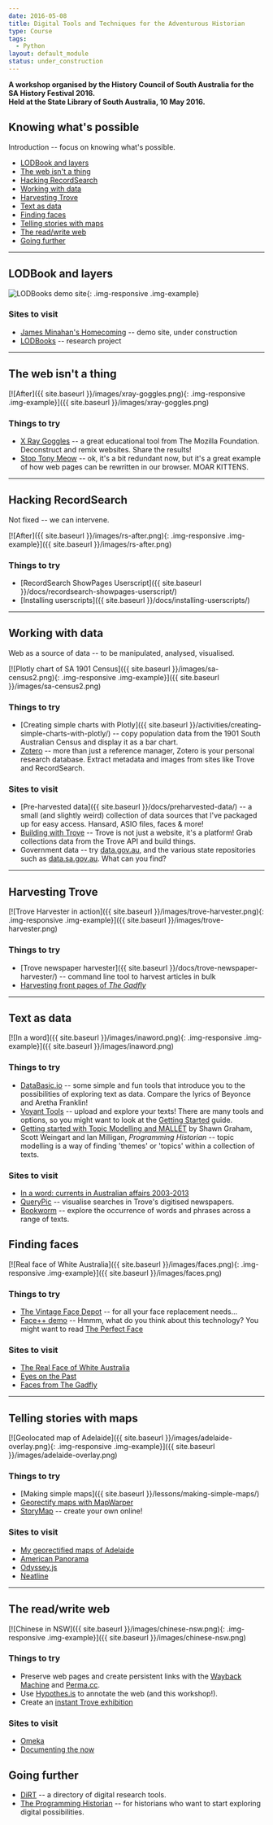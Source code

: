 ```yaml
---
date: 2016-05-08
title: Digital Tools and Techniques for the Adventurous Historian
type: Course
tags:
  - Python
layout: default_module
status: under_construction
---
```


**A workshop organised by the History Council of South Australia for the SA History Festival 2016.**  
**Held at the State Library of South Australia, 10 May 2016.**

## Knowing what's possible

Introduction -- focus on knowing what's possible.

* [LODBook and layers](#lodbook-and-layers)
* [The web isn't a thing](#the-web-isnt-a-thing)
* [Hacking RecordSearch](#hacking-recordsearch)
* [Working with data](#working-with-data)
* [Harvesting Trove](#harvesting-trove)
* [Text as data](#text-as-data)
* [Finding faces](#finding-faces)
* [Telling stories with maps](#telling-stories-with-maps)
* [The read/write web](#the-readwrite-web)
* [Going further](#going-further)

----

## LODBook and layers

![LODBooks demo site](http://timsherratt.org/research-notebook/images/lodbook-demo.png){: .img-responsive .img-example}

### Sites to visit

* [James Minahan's Homecoming](http://minahan.herokuapp.com/) -- demo site, under construction
* [LODBooks](http://timsherratt.org/research-notebook/projects/lodbooks/) -- research project

----

## The web isn't a thing

[![After]({{ site.baseurl }}/images/xray-goggles.png){: .img-responsive .img-example}]({{ site.baseurl }}/images/xray-goggles.png)

### Things to try

* [X Ray Goggles](https://goggles.mozilla.org/) -- a great educational tool from The Mozilla Foundation. Deconstruct and remix websites. Share the results!
* [Stop Tony Meow](http://stoptonymeow.com/) -- ok, it's a bit redundant now, but it's a great example of how web pages can be rewritten in our browser. MOAR KITTENS.


----

## Hacking RecordSearch

Not fixed -- we can intervene.

[![After]({{ site.baseurl }}/images/rs-after.png){: .img-responsive .img-example}]({{ site.baseurl }}/images/rs-after.png)

### Things to try

* [RecordSearch ShowPages Userscript]({{ site.baseurl }}/docs/recordsearch-showpages-userscript/)
* [Installing userscripts]({{ site.baseurl }}/docs/installing-userscripts/)

----

## Working with data 

Web as a source of data -- to be manipulated, analysed, visualised.

[![Plotly chart of SA 1901 Census]({{ site.baseurl }}/images/sa-census2.png){: .img-responsive .img-example}]({{ site.baseurl }}/images/sa-census2.png)

### Things to try

* [Creating simple charts with Plotly]({{ site.baseurl }}/activities/creating-simple-charts-with-plotly/) -- copy population data from the 1901 South Australian Census and display it as a bar chart.
* [Zotero](https://www.zotero.org/) -- more than just a reference manager, Zotero is your personal research database. Extract metadata and images from sites like Trove and RecordSearch.

### Sites to visit

* [Pre-harvested data]({{ site.baseurl }}/docs/preharvested-data/) -- a small (and slightly weird) collection of data sources that I've packaged up for easy access. Hansard, ASIO files, faces & more!
* [Building with Trove](http://help.nla.gov.au/trove/building-with-trove) -- Trove is not just a website, it's a platform! Grab collections data from the Trove API and build things.
* Government data -- try [data.gov.au](http://data.gov.au/), and the various state repositories such as [data.sa.gov.au](https://data.sa.gov.au/). What can you find?

----

## Harvesting Trove

[![Trove Harvester in action]({{ site.baseurl }}/images/trove-harvester.png){: .img-responsive .img-example}]({{ site.baseurl }}/images/trove-harvester.png)

### Things to try

* [Trove newspaper harvester]({{ site.baseurl }}/docs/trove-newspaper-harvester/) -- command line tool to harvest articles in bulk
* [Harvesting front pages of *The Gadfly*]()

-----

## Text as data

[![In a word]({{ site.baseurl }}/images/inaword.png){: .img-responsive .img-example}]({{ site.baseurl }}/images/inaword.png)

### Things to try

* [DataBasic.io](https://www.databasic.io/en/) -- some simple and fun tools that introduce you to the possibilities of exploring text as data. Compare the lyrics of Beyonce and Aretha Franklin!
* [Voyant Tools](http://voyant-tools.org/) -- upload and explore your texts! There are many tools and options, so you might want to look at the [Getting Started](http://voyant-tools.org/docs/#!/guide/start) guide.
* [Getting started with Topic Modelling and MALLET](http://programminghistorian.org/lessons/topic-modeling-and-mallet) by Shawn Graham, Scott Weingart and Ian Milligan, *Programming Historian* -- topic modelling is a way of finding 'themes' or 'topics' within a collection of texts.

### Sites to visit

* [In a word: currents in Australian affairs 2003-2013](http://inaword.dhistory.org/)
* [QueryPic](http://dhistory.org/querypic/) -- visualise searches in Trove's digitised newspapers.
* [Bookworm](http://bookworm.culturomics.org/) -- explore the occurrence of words and phrases across a range of texts.


## Finding faces

[![Real face of White Australia]({{ site.baseurl }}/images/faces.png){: .img-responsive .img-example}]({{ site.baseurl }}/images/faces.png)

### Things to try

* [The Vintage Face Depot](https://wragge.github.io/face-depot/) -- for all your face replacement needs...
* [Face++ demo](http://www.faceplusplus.com/demo-detect/) -- Hmmm, what do you think about this technology? You might want to read [The Perfect Face](http://discontents.com.au/the-perfect-face/)

### Sites to visit

* [The Real Face of White Australia](http://invisibleaustralians.org/faces/)
* [Eyes on the Past](http://eyespast.herokuapp.com/)
* [Faces from The Gadfly](https://www.dropbox.com/sc/qj0c1ghszkvqrvt/AACthT1HkTBM6pz1s030usoca)

----

## Telling stories with maps

[![Geolocated map of Adelaide]({{ site.baseurl }}/images/adelaide-overlay.png){: .img-responsive .img-example}]({{ site.baseurl }}/images/adelaide-overlay.png)

### Things to try

* [Making simple maps]({{ site.baseurl }}/lessons/making-simple-maps/)
* [Georectify maps with MapWarper]()
* [StoryMap](https://storymap.knightlab.com/) -- create your own online!

### Sites to visit

* [My georectified maps of Adelaide](http://104.236.162.148/#)
* [American Panorama](http://dsl.richmond.edu/panorama/)
* [Odyssey.js](https://cartodb.github.io/odyssey.js/)
* [Neatline](http://neatline.org/)

----

## The read/write web

[![Chinese in NSW]({{ site.baseurl }}/images/chinese-nsw.png){: .img-responsive .img-example}]({{ site.baseurl }}/images/chinese-nsw.png)

### Things to try

* Preserve web pages and create persistent links with the [Wayback Machine](http://archive.org/web/) and [Perma.cc](https://perma.cc/).
* Use [Hypothes.is](https://hypothes.is/) to annotate the web (and this workshop!).
* Create an [instant Trove exhibition](https://github.com/wragge/diy-trove-exhibition)

### Sites to visit

* [Omeka](http://omeka.org/)
* [Documenting the now](https://news.docnow.io/)

## Going further

* [DiRT](http://dirtdirectory.org/) -- a directory of digital research tools.
* [The Programming Historian](http://programminghistorian.org/) -- for historians who want to start exploring digital possibilities.